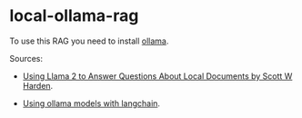 # local-ollama-rag

To use this RAG you need to install [ollama](https://ollama.com/download).

Sources:

- [Using Llama 2 to Answer Questions About Local Documents by Scott W Harden](https://swharden.com/blog/2023-07-30-ai-document-qa/).

- [Using ollama models with langchain](https://python.langchain.com/api_reference/ollama/llms/langchain_ollama.llms.OllamaLLM.html).

